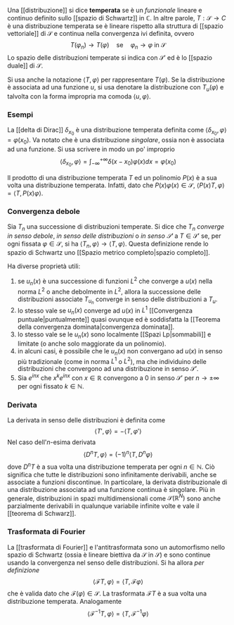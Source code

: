 Una [[distribuzione]] si dice **temperata** se è un *funzionale* lineare e continuo definito sullo [[spazio di Schwartz]] in $\mathbb{C}$. In altre parole, $T:\mathcal{S}\rightarrow C$ è una distribuzione temperata se è lineare rispetto alla struttura di [[spazio vettoriale]] di $\mathcal{S}$ e continua nella convergenza ivi definita, ovvero
$$T(\varphi_{n})\rightarrow T(\varphi)\quad\text{se}\quad\varphi_{n} \rightarrow\varphi\text{ in }\mathcal{S}$$
Lo spazio delle distribuzioni temperate si indica con $\mathcal{S}'$ ed è lo [[spazio duale]] di $\mathcal{S}$.

Si usa anche la notazione $\langle T,\varphi\rangle$ per rappresentare $T(\varphi)$. Se la distribuzione è associata ad una funzione $u$, si usa denotare la distribuzione con $T_{u}(\varphi)$ e talvolta con la forma impropria ma comoda $\langle u,\varphi\rangle$.
### Esempi
La [[delta di Dirac]] $\delta_{x_{0}}$ è una distribuzione temperata definita come $\langle \delta_{x_{0}},\varphi\rangle=\varphi(x_{0})$. Va notato che è una distribuzione *singolare*, ossia non è associata ad una funzione. Si usa scrivere in modo un po' improprio
$$\langle \delta_{x_{0}},\varphi\rangle=\int_{-\infty}^{+\infty}\delta(x-x_{0})\varphi(x)dx=\varphi(x_{0})$$

Il prodotto di una distribuzione temperata $T$ ed un polinomio $P(x)$ è a sua volta una distribuzione temperata. Infatti, dato che $P(x)\varphi(x)\in\mathcal{S}$, $\langle P(x)T,\varphi\rangle=\langle T,P(x)\varphi\rangle$.
### Convergenza debole
Sia $T_{n}$ una successione di distribuzioni temperate. Si dice che $T_{n}$ *converge in senso debole*, *in senso delle distribuzioni* o *in senso $\mathcal{S}'$* a $T\in\mathcal{S}'$ se, per ogni fissata $\varphi\in\mathcal{S}$, si ha $\langle T_{n},\varphi\rangle \rightarrow \langle T,\varphi\rangle$. Questa definizione rende lo spazio di Schwartz uno [[Spazio metrico completo|spazio completo]].

Ha diverse proprietà utili:
1. se $u_{n}(x)$ è una successione di funzioni $L^{2}$ che converge a $u(x)$ nella norma $L^{2}$ o anche debolmente in $L^{2}$, allora la successione delle distribuzioni associate $T_{u_{n}}$ converge in senso delle distribuzioni a $T_{u}$.
2. lo stesso vale se $u_{n}(x)$ converge ad $u(x)$ in $L^{1}$ [[Convergenza puntuale|puntualmente]] quasi ovunque ed è soddisfatta la [[Teorema della convergenza dominata|convergenza dominata]].
3. lo stesso vale se le $u_{n}(x)$ sono localmente [[Spazi Lp|sommabili]] e limitate (o anche solo maggiorate da un polinomio).
4. in alcuni casi, è possibile che le $u_{n}(x)$ non convergano ad $u(x)$ in senso più tradizionale (come in norma $L^{1}$ o $L^{2}$), ma che individuino delle distribuzioni che convergono ad una distribuzione in senso $\mathcal{S}'$.
5. Sia $e^{inx}$ che $x^{k}e^{inx}$ con $x\in\mathbb{R}$ convergono a 0 in senso $\mathcal{S}'$ per $n \rightarrow\pm\infty$ per ogni fissato $k\in\mathbb{N}$.
### Derivata
La derivata in senso delle distribuzioni è definita come
$$\langle T',\varphi\rangle=-\langle T,\varphi'\rangle$$
Nel caso dell'$n$-esima derivata
$$\langle D^{n}T,\varphi\rangle=(-1)^{n}\langle T,D^{n}\varphi\rangle$$
dove $D^{n}T$ è a sua volta una distribuzione temperata per ogni $n\in\mathbb{N}$. Ciò significa che tutte le distribuzioni sono infinitamente derivabili, anche se associate a funzioni discontinue. In particolare, la derivata distribuzionale di una distribuzione associata ad una funzione continua è singolare. Più in generale, distribuzioni in spazi multidimensionali come $\mathcal{S}(\mathbb{R}^{N})$ sono anche parzialmente derivabili in qualunque variabile infinite volte e vale il [[teorema di Schwarz]].
### Trasformata di Fourier
La [[trasformata di Fourier]] e l'antitrasformata sono un automorfismo nello spazio di Schwartz (ossia è lineare biettiva da $\mathcal{S}$ in $\mathcal{S}$) e sono continue usando la convergenza nel senso delle distribuzioni. Si ha allora *per definizione*
$$\langle \mathscr{F}T,\varphi\rangle=\langle T,\mathscr{F}\varphi\rangle$$
che è valida dato che $\mathscr{F}(\varphi)\in\mathcal{S}$. La trasformata $\mathscr{F}T$ è a sua volta una distribuzione temperata. Analogamente
$$\langle \mathscr{F}^{-1}T,\varphi\rangle=\langle T,\mathscr{F}^{-1}\varphi\rangle$$

